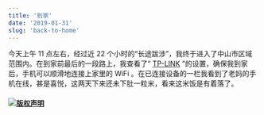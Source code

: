 ```yaml
---
title: '到家'
date: '2019-01-31'
slug: 'back-to-home'
---
```


今天上午 11 点左右，经过近 22 个小时的“长途跋涉”，我终于进入了中山市区域范围内。在到家前最后的一段路上，我查看了“ [TP-LINK](https://www.tp-link.com.cn/) ”的设置，确保我到家后，手机可以顺滑地连接上家里的 WiFi 。在已连接设备的一栏我看到了老妈的手机在线，甚是喜悦，这两天下来还未下肚一粒米，看来这米饭是有着落了。  

#### [![版权声明](https://zsdycs.sirv.com/zsdycs.cn/creativecommons-cc.svg)](https://creativecommons.org/licenses/by-nc-nd/4.0/)
